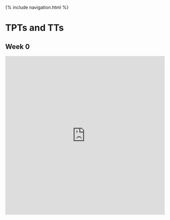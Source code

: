 {% include navigation.html %}

# TPTs and TTs

## Week 0
<!-- [Link to Replit](https://replit.com/@arushi10/individual) -->

<iframe frameborder="0" width="100%" height="500px" src="https://replit.com/@arushi10/individual?lite=true"></iframe>


